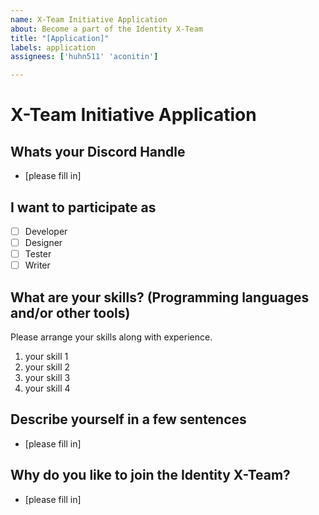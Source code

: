 ```yaml
---
name: X-Team Initiative Application
about: Become a part of the Identity X-Team
title: "[Application]"
labels: application
assignees: ['huhn511' 'aconitin']

---
```


# X-Team Initiative Application

## Whats your Discord Handle
- [please fill in]

## I want to participate as
- [ ] Developer
- [ ] Designer
- [ ] Tester
- [ ] Writer

## What are your skills? (Programming languages and/or other tools)
Please arrange your skills along with experience.
1. your skill 1
2. your skill 2
3. your skill 3
4. your skill 4

## Describe yourself in a few sentences
- [please fill in]

## Why do you like to join the Identity X-Team? 
- [please fill in]
